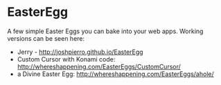 EasterEgg
=========

A few simple Easter Eggs you can bake into  your web apps. Working versions can be seen here: 

- Jerry - http://joshpierro.github.io/EasterEgg
- Custom Cursor with Konami code: http://whereshappening.com/EasterEggs/CustomCursor/ 
- a Divine Easter Egg: http://whereshappening.com/EasterEggs/ahole/
